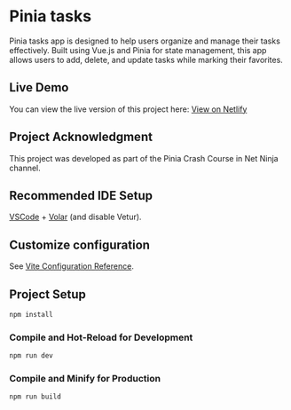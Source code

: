 # Pinia tasks

Pinia tasks app is designed to help users organize and manage their tasks effectively. Built using Vue.js and Pinia for state management, this app allows users to add, delete, and update tasks while marking their favorites.

## Live Demo

You can view the live version of this project here: [View on Netlify](https://venerable-empanada-8399a2.netlify.app/)

## Project Acknowledgment

This project was developed as part of the Pinia Crash Course in Net Ninja channel.

## Recommended IDE Setup

[VSCode](https://code.visualstudio.com/) + [Volar](https://marketplace.visualstudio.com/items?itemName=Vue.volar) (and disable Vetur).

## Customize configuration

See [Vite Configuration Reference](https://vitejs.dev/config/).

## Project Setup

```sh
npm install
```

### Compile and Hot-Reload for Development

```sh
npm run dev
```

### Compile and Minify for Production

```sh
npm run build
```
